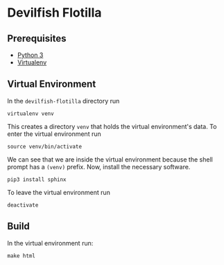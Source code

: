 # Devilfish Flotilla

## Prerequisites

- [Python 3](https://www.python.org/)
- [Virtualenv](https://virtualenv.pypa.io/)

## Virtual Environment

In the `devilfish-flotilla` directory run

    virtualenv venv

This creates a directory `venv` that holds the virtual environment's data. To enter the virtual environment run

    source venv/bin/activate

We can see that we are inside the virtual environment because the shell prompt has a `(venv)` prefix. Now, install the necessary software.

    pip3 install sphinx

To leave the virtual environment run

    deactivate

## Build

In the virtual environment run:

    make html
